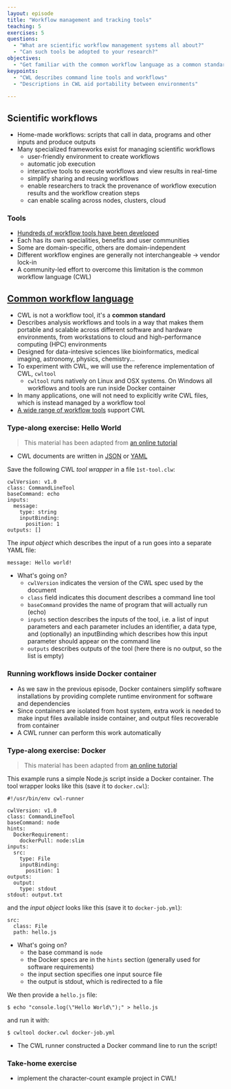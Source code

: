 ```yaml
---
layout: episode
title: "Workflow management and tracking tools"
teaching: 5
exercises: 5
questions:
  - "What are scientific workflow management systems all about?"
  - "Can such tools be adopted to your research?"
objectives:
  - "Get familiar with the common workflow language as a common standard for workflow tools"
keypoints:
  - "CWL describes command line tools and workflows"
  - "Descriptions in CWL aid portability between environments"
   
---
```


## Scientific workflows

- Home-made workflows: scripts that call in data, programs and other inputs and produce outputs
- Many specialized frameworks exist for managing scientific workflows
  - user-friendly environment to create workflows
  - automatic job execution
  - interactive tools to execute workflows and view results in real-time
  - simplify sharing and reusing workflows
  - enable researchers to track the provenance of workflow execution results and the workflow creation steps
  - can enable scaling across nodes, clusters, cloud

### Tools

- [Hundreds of workflow tools have been 
  developed](https://github.com/common-workflow-language/common-workflow-language/wiki/Existing-Workflow-systems)
- Each has its own specialities, benefits and user communities
- Some are domain-specific, others are domain-independent
- Different workflow engines are generally not interchangeable -> vendor lock-in
- A community-led effort to overcome this limitation is the common workflow language (CWL)

## [Common workflow language](http://www.commonwl.org/#Implementations)

- CWL is not a workflow tool, it's a **common standard**
- Describes analysis workflows and tools in a way that makes them portable and scalable across different software and hardware
  environments, from workstations to cloud and high-performance computing (HPC) environments
- Designed for data-intesive sciences like bioinformatics, medical imaging, astronomy, physics, chemistry...
- To experiment with CWL, we will use the reference implementation of CWL, `cwltool`
  - `cwltool` runs natively on Linux and OSX systems. On Windows all workflows and tools are run inside Docker container
- In many applications, one will not need to explicitly write CWL files, which is instead managed by a workflow tool
- [A wide range of workflow tools](http://www.commonwl.org/#Implementations) support CWL


### Type-along exercise: Hello World

   > This material has been adapted from [an online tutorial](http://www.commonwl.org/user_guide/)

- CWL documents are written in [JSON](http://json.org/) or [YAML](http://yaml.org/)

Save the following CWL *tool wrapper* in a file `1st-tool.clw`:

```shell
cwlVersion: v1.0
class: CommandLineTool
baseCommand: echo
inputs:
  message:
    type: string
    inputBinding:
      position: 1
outputs: []
```

The *input object* which describes the input of a run goes into a separate YAML file:

```shell
message: Hello world!
```

- What's going on?
  - `cwlVersion` indicates the version of the CWL spec used by the document
  - `class` field indicates this document describes a command line tool
  - `baseCommand` provides the name of program that will actually run (echo)
  - `inputs` section describes the inputs of the tool, i.e. a list of input parameters and each parameter includes an identifier, a data type, 
  and (optionally) an inputBinding which describes how this input parameter should appear on the command line
  - `outputs` describes outputs of the tool (here there is no output, so the list is empty)


### Running workflows inside Docker container

- As we saw in the previous episode, 
  Docker containers simplify software installations by providing complete runtime environment for software and dependencies
- Since containers are isolated from host system, extra work is needed to make input files available inside container, and output files 
  recoverable from container
- A CWL runner can perform this work automatically

### Type-along exercise: Docker

   > This material has been adapted from [an online tutorial](http://www.commonwl.org/user_guide/)

This example runs a simple Node.js script inside a Docker container. The tool wrapper looks like this (save it to `docker.cwl`):

```shell
#!/usr/bin/env cwl-runner

cwlVersion: v1.0
class: CommandLineTool
baseCommand: node
hints:
  DockerRequirement:
    dockerPull: node:slim
inputs:
  src:
    type: File
    inputBinding:
      position: 1
outputs:
  output:
    type: stdout
stdout: output.txt
```

and the *input object* looks like this (save it to `docker-job.yml`):

```shell
src:
  class: File
  path: hello.js
```

- What's going on?
  - the base command is `node`
  - the Docker specs are in the `hints` section (generally used for software requirements)
  - the input section specifies one input source file
  - the output is stdout, which is redirected to a file

We then provide a `hello.js` file:
```shell
$ echo "console.log(\"Hello World\");" > hello.js
```

and run it with:
```shell
$ cwltool docker.cwl docker-job.yml
```

- The CWL runner constructed a Docker command line to run the script!

### Take-home exercise

- implement the character-count example project in CWL!

